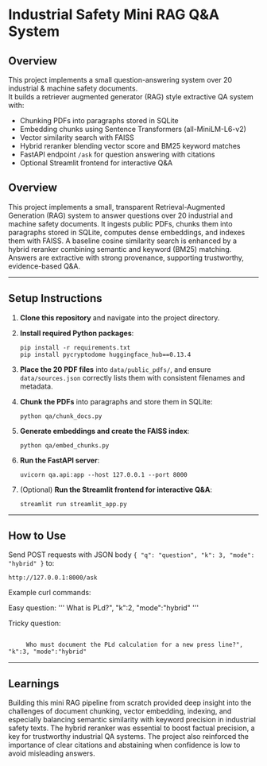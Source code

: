 # Industrial Safety Mini RAG Q&A System

## Overview

This project implements a small question-answering system over 20 industrial & machine safety documents.  
It builds a retriever augmented generator (RAG) style extractive QA system with:

- Chunking PDFs into paragraphs stored in SQLite  
- Embedding chunks using Sentence Transformers (all-MiniLM-L6-v2)  
- Vector similarity search with FAISS  
- Hybrid reranker blending vector score and BM25 keyword matches  
- FastAPI endpoint `/ask` for question answering with citations  
- Optional Streamlit frontend for interactive Q&A  

  

## Overview

This project implements a small, transparent Retrieval-Augmented Generation (RAG) system to answer questions over 20 industrial and machine safety documents. It ingests public PDFs, chunks them into paragraphs stored in SQLite, computes dense embeddings, and indexes them with FAISS. A baseline cosine similarity search is enhanced by a hybrid reranker combining semantic and keyword (BM25) matching. Answers are extractive with strong provenance, supporting trustworthy, evidence-based Q&A.

---

## Setup Instructions

1. **Clone this repository** and navigate into the project directory.

2. **Install required Python packages**:

   ```
   pip install -r requirements.txt
   pip install pycryptodome huggingface_hub==0.13.4
   ```

3. **Place the 20 PDF files** into `data/public_pdfs/`, and ensure `data/sources.json` correctly lists them with consistent filenames and metadata.

4. **Chunk the PDFs** into paragraphs and store them in SQLite:

   ```
   python qa/chunk_docs.py
   ```

5. **Generate embeddings and create the FAISS index**:

   ```
   python qa/embed_chunks.py
   ```

6. **Run the FastAPI server**:

   ```
   uvicorn qa.api:app --host 127.0.0.1 --port 8000
   ```

7. (Optional) **Run the Streamlit frontend for interactive Q&A**:

   ```
   streamlit run streamlit_app.py
   ```

---

## How to Use

Send POST requests with JSON body `{ "q": "question", "k": 3, "mode": "hybrid" }` to:

```
http://127.0.0.1:8000/ask
```

Example curl commands:

Easy question:
'''
 What is PLd?", "k":2, "mode":"hybrid"
'''

Tricky question:

```

     Who must document the PLd calculation for a new press line?", "k":3, "mode":"hybrid"
```

---



## Learnings

Building this mini RAG pipeline from scratch provided deep insight into the challenges of document chunking, vector embedding, indexing, and especially balancing semantic similarity with keyword precision in industrial safety texts. The hybrid reranker was essential to boost factual precision, a key for trustworthy industrial QA systems. The project also reinforced the importance of clear citations and abstaining when confidence is low to avoid misleading answers.

